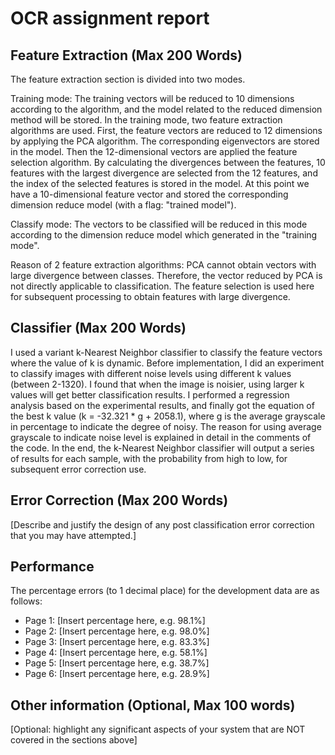 # OCR assignment report

## Feature Extraction (Max 200 Words)

The feature extraction section is divided into two modes.

Training mode: The training vectors will be reduced to 10 dimensions according to the algorithm, and the model related to the reduced dimension method will be stored. In the training mode, two feature extraction algorithms are used. First, the feature vectors are reduced to 12 dimensions by applying the PCA algorithm. The corresponding eigenvectors are stored in the model. Then the 12-dimensional vectors are applied the feature selection algorithm. By calculating the divergences between the features, 10 features with the largest divergence are selected from the 12 features, and the index of the selected features is stored in the model. At this point we have a 10-dimensional feature vector and stored the corresponding dimension reduce model (with a flag: "trained model").

Classify mode: The vectors to be classified will be reduced in this mode according to the dimension reduce model which generated in the "training mode".

Reason of 2 feature extraction algorithms: PCA cannot obtain vectors with large divergence between classes. Therefore, the vector reduced by PCA is not directly applicable to classification. The feature selection is used here for subsequent processing to obtain features with large divergence.


## Classifier (Max 200 Words)
I used a variant k-Nearest Neighbor classifier to classify the feature vectors where the value of k is dynamic. Before implementation, I did an experiment to classify images with different noise levels using different k values (between 2-1320). I found that when the image is noisier, using larger k values will get better classification results. I performed a regression analysis based on the experimental results, and finally got the equation of the best k value (k = -32.321 * g + 2058.1), where g is the average grayscale in percentage to indicate the degree of noisy. The reason for using average grayscale to indicate noise level is explained in detail in the comments of the code. In the end, the k-Nearest Neighbor classifier will output a series of results for each sample, with the probability from high to low, for subsequent error correction use.

## Error Correction (Max 200 Words)
[Describe and justify the design of any post classification error
correction that you may have attempted.]

## Performance
The percentage errors (to 1 decimal place) for the development data are
as follows:
- Page 1: [Insert percentage here, e.g. 98.1%]
- Page 2: [Insert percentage here, e.g. 98.0%]
- Page 3: [Insert percentage here, e.g. 83.3%]
- Page 4: [Insert percentage here, e.g. 58.1%]
- Page 5: [Insert percentage here, e.g. 38.7%]
- Page 6: [Insert percentage here, e.g. 28.9%]

## Other information (Optional, Max 100 words)
[Optional: highlight any significant aspects of your system that are
NOT covered in the sections above]
